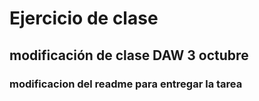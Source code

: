 # Ejercicio de clase

## modificación de clase DAW 3 octubre

### modificacion del readme para entregar la tarea